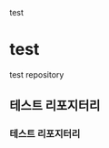 <link href="./test/style.css" rel="stylesheet"/>

<div class="test">
  test
</div>


# test


test repository
## 테스트 리포지터리
### 테스트 리포지터리
